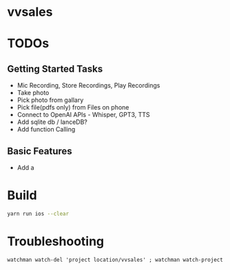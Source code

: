 # vvsales

# TODOs

## Getting Started Tasks

- Mic Recording, Store Recordings, Play Recordings
- Take photo
- Pick photo from gallary
- Pick file(pdfs only) from Files on phone
- Connect to OpenAI APIs - Whisper, GPT3, TTS
- Add sqlite db / lanceDB?
- Add function Calling

## Basic Features

- Add a

# Build

```sh
yarn run ios --clear
```

# Troubleshooting

```txt
watchman watch-del 'project location/vvsales' ; watchman watch-project 'project location/vvsales'
```
